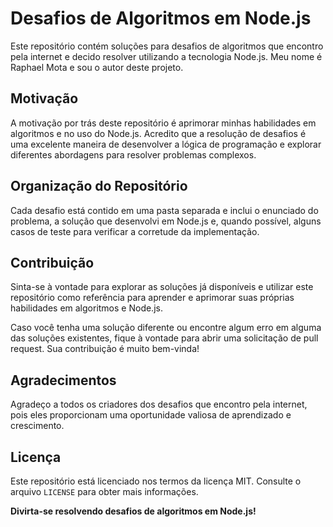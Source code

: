 # Desafios de Algoritmos em Node.js

Este repositório contém soluções para desafios de algoritmos que encontro pela internet e decido resolver utilizando a tecnologia Node.js. Meu nome é Raphael Mota e sou o autor deste projeto.

## Motivação

A motivação por trás deste repositório é aprimorar minhas habilidades em algoritmos e no uso do Node.js. Acredito que a resolução de desafios é uma excelente maneira de desenvolver a lógica de programação e explorar diferentes abordagens para resolver problemas complexos.

## Organização do Repositório

Cada desafio está contido em uma pasta separada e inclui o enunciado do problema, a solução que desenvolvi em Node.js e, quando possível, alguns casos de teste para verificar a corretude da implementação.



## Contribuição

Sinta-se à vontade para explorar as soluções já disponíveis e utilizar este repositório como referência para aprender e aprimorar suas próprias habilidades em algoritmos e Node.js.

Caso você tenha uma solução diferente ou encontre algum erro em alguma das soluções existentes, fique à vontade para abrir uma solicitação de pull request. Sua contribuição é muito bem-vinda!

## Agradecimentos

Agradeço a todos os criadores dos desafios que encontro pela internet, pois eles proporcionam uma oportunidade valiosa de aprendizado e crescimento.

## Licença

Este repositório está licenciado nos termos da licença MIT. Consulte o arquivo `LICENSE` para obter mais informações.

**Divirta-se resolvendo desafios de algoritmos em Node.js!**
